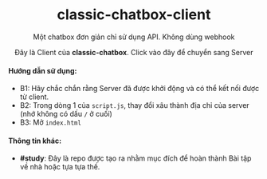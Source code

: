 <h1 align="center">classic-chatbox-client</h1>

<p align="center">Một chatbox đơn giản chỉ sử dụng API. Không dùng webhook</p>
<p align="center">Đây là Client của <b>classic-chatbox</b>. Click vào đây để chuyển sang Server</p>

#### Hướng dẫn sử dụng:
- B1: Hãy chắc chắn rằng Server đã được khởi động và có thể kết nối được từ client. 
- B2: Trong dòng 1 của `script.js`, thay đổi xâu thành địa chỉ của server (nhớ không có dấu `/` ở cuối)
- B3: Mở `index.html`

#### Thông tin khác:
- **#study**: Đây là repo được tạo ra nhằm mục đích để hoàn thành Bài tập về nhà hoặc tựa tựa thế.
